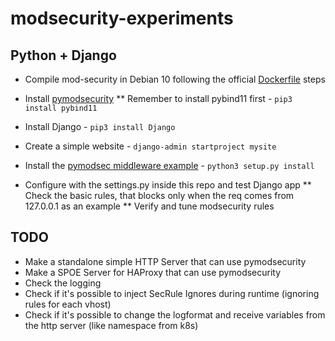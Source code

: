 # modsecurity-experiments

## Python + Django

* Compile mod-security in Debian 10 following the official [Dockerfile](https://github.com/coreruleset/modsecurity-docker/blob/master/v3-nginx/Dockerfile) steps

* Install [pymodsecurity](https://github.com/pymodsecurity/pymodsecurity)
** Remember to install pybind11 first - ``pip3 install pybind11``

* Install Django - ``pip3 install Django``

* Create a simple website - ``django-admin startproject mysite``

* Install the [pymodsec middleware example](https://github.com/pymodsecurity/django-pymodsecurity) - ``python3 setup.py install``

* Configure with the settings.py inside this repo and test Django app
** Check the basic rules, that blocks only when the req comes from 127.0.0.1 as an example
** Verify and tune modsecurity rules

## TODO

* Make a standalone simple HTTP Server that can use pymodsecurity
* Make a SPOE Server for HAProxy that can use pymodsecurity
* Check the logging
* Check if it's possible to inject SecRule Ignores during runtime (ignoring rules for each vhost)
* Check if it's possible to change the logformat and receive variables from the http server (like namespace from k8s)
